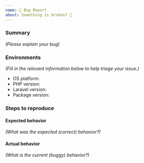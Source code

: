 ```yaml
---
name: 🐛 Bug Report
about: Something is broken? 🔨
---
```


### Summary
_(Please explain your bug)_

### Environments
_(Fill in the relevant information below to help triage your issue.)_

- OS platform:
- PHP version:
- Laravel version:
- Package version:

### Steps to reproduce
#### Expected behavior
_(What was the expected (correct) behavior?)_

#### Actual behavior
_(What is the current (buggy) behavior?)_
